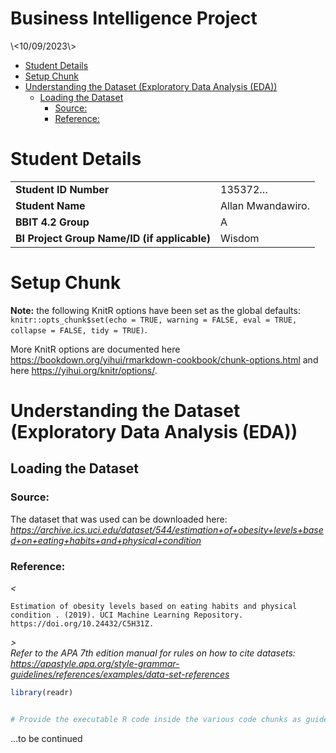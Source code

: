Business Intelligence Project
================
<Allan Mwandawiro>
\<10/09/2023\>

- [Student Details](#student-details)
- [Setup Chunk](#setup-chunk)
- [Understanding the Dataset (Exploratory Data Analysis
  (EDA))](#understanding-the-dataset-exploratory-data-analysis-eda)
  - [Loading the Dataset](#loading-the-dataset)
    - [Source:](#source)
    - [Reference:](#reference)

# Student Details

|                                              |                   |
|----------------------------------------------|-------------------|
| **Student ID Number**                        | 135372…           |
| **Student Name**                             | Allan Mwandawiro. |
| **BBIT 4.2 Group**                           | A                 |
| **BI Project Group Name/ID (if applicable)** | Wisdom            |

# Setup Chunk

**Note:** the following KnitR options have been set as the global
defaults: <BR>
`knitr::opts_chunk$set(echo = TRUE, warning = FALSE, eval = TRUE, collapse = FALSE, tidy = TRUE)`.

More KnitR options are documented here
<https://bookdown.org/yihui/rmarkdown-cookbook/chunk-options.html> and
here <https://yihui.org/knitr/options/>.

# Understanding the Dataset (Exploratory Data Analysis (EDA))

## Loading the Dataset

### Source:

The dataset that was used can be downloaded here: <a
href="https://archive.ics.uci.edu/dataset/544/estimation+of+obesity+levels+based+on+eating+habits+and+physical+condition"
class="uri"><em>https://archive.ics.uci.edu/dataset/544/estimation+of+obesity+levels+based+on+eating+habits+and+physical+condition</em></a>

### Reference:

*\<*

    Estimation of obesity levels based on eating habits and physical condition . (2019). UCI Machine Learning Repository. https://doi.org/10.24432/C5H31Z.

*\>  
Refer to the APA 7th edition manual for rules on how to cite datasets:
<https://apastyle.apa.org/style-grammar-guidelines/references/examples/data-set-references>*

``` r
library(readr)


# Provide the executable R code inside the various code chunks as guided by the lab work.
```

…to be continued
